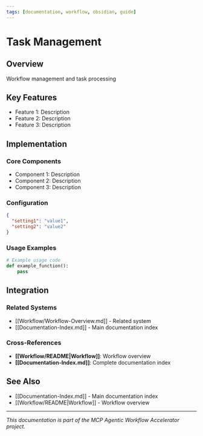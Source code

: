 ```yaml
---
tags: [documentation, workflow, obsidian, guide]
---
```

# Task Management

## Overview

Workflow management and task processing

## Key Features

- Feature 1: Description
- Feature 2: Description  
- Feature 3: Description

## Implementation

### Core Components

- Component 1: Description
- Component 2: Description
- Component 3: Description

### Configuration

```json
{
  "setting1": "value1",
  "setting2": "value2"
}
```

### Usage Examples

```python
# Example usage code
def example_function():
    pass
```

## Integration

### Related Systems

- [[Workflow/Workflow-Overview.md]] - Related system
- [[Documentation-Index.md]] - Main documentation index

### Cross-References

- **[[Workflow/README|Workflow]]**: Workflow overview
- **[[Documentation-Index.md]]**: Complete documentation index

## See Also

- [[Documentation-Index.md]] - Main documentation index
- [[Workflow/README|Workflow]] - Workflow overview

---

*This documentation is part of the MCP Agentic Workflow Accelerator project.*
